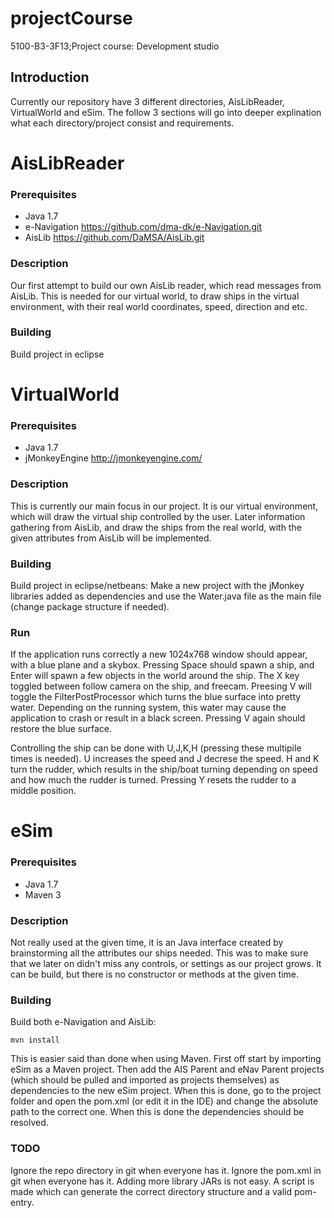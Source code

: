 projectCourse
=============

5100-B3-3F13;Project course: Development studio

## Introduction ##

Currently our repository have 3 different directories, AisLibReader, VirtualWorld and eSim. The follow 3 sections will go into deeper explination what each directory/project consist and requirements.

# AisLibReader #

### Prerequisites ###

* Java 1.7
* e-Navigation https://github.com/dma-dk/e-Navigation.git
* AisLib https://github.com/DaMSA/AisLib.git

### Description ###

Our first attempt to build our own AisLib reader, which read messages from AisLib. This is needed for our virtual world, to draw ships in the virtual environment, with their real world coordinates, speed, direction and etc.

### Building ###

Build project in eclipse

# VirtualWorld #

### Prerequisites ###

* Java 1.7
* jMonkeyEngine http://jmonkeyengine.com/

### Description ###

This is currently our main focus in our project. It is our virtual environment, which will draw the virtual ship controlled by the user. Later information gathering from AisLib, and draw the ships from the real world, with the given attributes from AisLib will be implemented.

### Building ###

Build project in eclipse/netbeans:
Make a new project with the jMonkey libraries added as dependencies and use the Water.java file as the main file (change package structure if needed).

### Run ###
If the application runs correctly a new 1024x768 window should appear, with a blue plane and a skybox.
Pressing Space should spawn a ship, and Enter will spawn a few objects in the world around the ship.
The X key toggled between follow camera on the ship, and freecam. Preesing V will toggle the FilterPostProcessor which turns the blue surface into pretty water.
Depending on the running system, this water may cause the application to crash or result in a black screen. Pressing V again should restore the blue surface. 

Controlling the ship can be done with U,J,K,H (pressing these multipile times is needed).
U increases the speed and J decrese the speed. H and K turn the rudder, which results in the ship/boat turning depending on speed and how much the rudder is turned.
Pressing Y resets the rudder to a middle position.

# eSim #

### Prerequisites ###

* Java 1.7
* Maven 3

### Description ###

Not really used at the given time, it is an Java interface created by brainstorming all the attributes our ships needed. This was to make sure that we later on didn't miss any controls, or settings as our project grows. It can be build, but there is no constructor or methods at the given time.

### Building ###

Build both e-Navigation and AisLib:
 
    mvn install
 
This is easier said than done when using Maven. First off start by importing eSim as a Maven project. Then add the AIS Parent and eNav Parent projects (which should be pulled and imported as projects themselves) as dependencies to the new eSim project. When this is done, go to the project folder and open the pom.xml (or edit it in the IDE) and change the absolute path to the correct one. When this is done the dependencies should be resolved.

### TODO ###

Ignore the repo directory in git when everyone has it.
Ignore the pom.xml in git when everyone has it.
Adding more library JARs is not easy. A script is made which can generate the
correct directory structure and a valid pom-entry.
